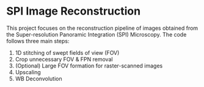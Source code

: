# SPI Image Reconstruction
This project focuses on the reconstruction pipeline of images obtained from the Super-resolution Panoramic Integration (SPI) Microscopy. 
The code follows three main steps: 
1. 1D stitching of swept fields of view (FOV)
2. Crop unnecessary FOV & FPN removal
3. (Optional) Large FOV formation for raster-scanned images
4. Upscaling
5. WB Deconvolution

